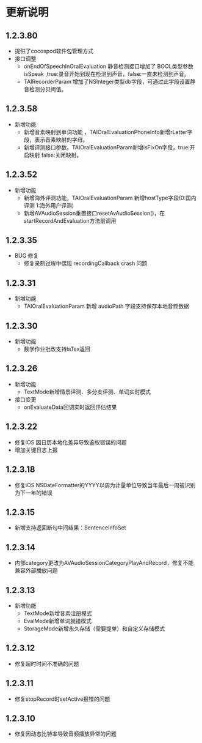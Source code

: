 # 更新说明  

## 1.2.3.80  
- 提供了cocospod软件包管理方式  
- 接口调整  
  - onEndOfSpeechInOralEvaluation 静音检测接口增加了 BOOL类型参数isSpeak ,true:录音开始到现在检测到声音，false:一直未检测到声音。  
  - TAIRecorderParam 增加了NSInteger类型db字段，可通过此字段设置静音检测分贝阈值。
## 1.2.3.58  
- 新增功能    
  - 新增音素映射到单词功能 ，TAIOralEvaluationPhoneInfo新增rLetter字段，表示音素映射的字母。  
  - 新增评测接口参数，TAIOralEvaluationParam新增isFixOn字段，true:开启映射  false:关闭映射。  
 
## 1.2.3.52  
- 新增功能  
    - 新增海外评测功能，TAIOralEvaluationParam 新增hostType字段(0:国内评测 1:海外用户评测)
    - 新增AVAudioSession重置接口resetAvAudioSession()，在startRecordAndEvaluation方法前调用  

## 1.2.3.35

- BUG 修复
    - 修复录制过程中偶现 recordingCallback crash 问题

## 1.2.3.31

- 新增功能
    - TAIOralEvaluationParam 新增 audioPath 字段支持保存本地音频数据
    
## 1.2.3.30

- 新增功能
    - 数学作业批改支持laTex返回
    
## 1.2.3.26
   
- 新增功能
    - TextMode新增情景评测、多分支评测、单词实时模式
- 接口变更
    - onEvaluateData回调实时返回评估结果
    
## 1.2.3.22

 - 修复iOS 因日历本地化差异导致鉴权错误的问题
 - 增加关键日志上报

## 1.2.3.18

 - 修复iOS NSDateFormatter的YYYY以周为计量单位导致当年最后一周被识别为下一年的错误

## 1.2.3.15

- 新增支持返回断句中间结果：SentenceInfoSet

## 1.2.3.14

- 内部category更改为AVAudioSessionCategoryPlayAndRecord，修复不能兼容外部播放问题

## 1.2.3.13
   
- 新增功能
    - TextMode新增音素注册模式
    - EvalMode新增单词就错模式
    - StorageMode新增永久存储（需要提单）和自定义存储模式
 
## 1.2.3.12
 
 - 修复超时时间不准确的问题
 
## 1.2.3.11
 
 - 修复stopRecord时setActive报错的问题
 
## 1.2.3.10
 
 - 修复因动态比特率导致音频播放异常的问题












